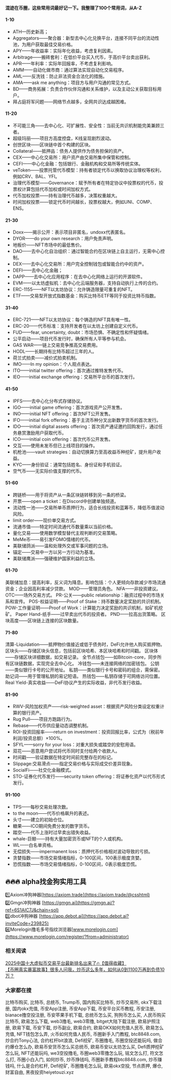 #### 混迹在币圈，这些常用词最好记一下。我整理了100个常用词，从A-Z

#### 1-10
- ATH—历史新高；
- Aggregators——聚合器：新型去中心化兑换平台，连接不同平台的流动性池，为用户获取最佳交易价格。
- APY——年收益率：实际年化收益，考虑复利因素。
- Arbitrage——搬砖套利：在低价平台买入代币，于高价平台卖出获利。
- APR——年利率：实际年回报率，不考虑复利影响。
- AMM——自动化做市商：通过算法实现自动化交易程序。
- AML——反洗钱：防止非法资金合法化的措施。
- AMA——ask me anything：项目方与用户沟通的常见方式。
- BD——商务拓展：负责合作伙伴沟通和关系维护，以及主动公关获取目标用户。
- 拜占庭将军问题——网络节点越多，全网共识达成越困难。

#### 11-20
- 不可能三角——去中心化、可扩展性、安全性：当前无共识机制能完美兼顾三者。
- 超级玛丽——项目方高度控盘，K线呈现剧烈波动。
- 创世区块——区块链中首个构建的区块。
- Collateral——抵押品：债务人提供作为债务担保的资产。
- CEX——中心化交易所：用户资产由交易所集中保管和控制。
- CEFI——中心化金融：包括银行、金融机构和交易所等传统实体。
- veToken——投票托管代币模型：持有者锁定代币以换取协议治理权等权利，例如CRV、BAL、YFI。
- 治理代币模型——Governance：赋予所有者在特定协议中投票权的代币，投票权计算包括代币加权或时间加权方式。
- 代币加权投票——持有治理代币越多，决策权重越大。
- 时间加权投票——锁定代币时间越长，投票权越大，例如UNI、COMP、ENS。

#### 21-30
- Doxx——揭示公开：表示项目非匿名，undoxx代表匿名。
- DYOR——do your own research：用户免责声明。
- 地板价——NFT市场中的最低售价。
- DAO——去中心化自治组织：通过智能合约在区块链上自主运行，无需中心控制。
- DEX——去中心化交易所：用户完全控制钱包或智能合约中的资产。
- DEFI——去中心化金融；
- DAPP——去中心化应用程序：在去中心化网络上运行的开源软件。
- EVM——以太坊虚拟机：去中心化云端服务器，支持自动执行上传的合约。
- ERC-1155——NFT以太坊协议：允许铸造限量可重复的NFT。
- ETF——交易型开放式指数基金：购买比特币ETF等同于投资比特币指数。

#### 31-40
- ERC-721——NFT以太坊协议：每个铸造的NFT具有唯一性。
- ERC-20——代币标准：支持开发者在以太坊上创建自定义代币。
- FUD——fear, uncertainty, doubt：市场恐惧、不确定性和怀疑情绪。
- 公平启动——项目代币发行时，确保所有人平等参与机会。
- GAS WAR——链上交易竞争推高交易费用。
- HODL——长期持有比特币超过三年的人。
- 荷兰式拍卖——减价式拍卖机制。
- IMO——In my opinion：个人观点表达。
- ITO——initial twitter offering：首次通过推特发售代币。
- IEO——initial exchange offering：交易所平台币的首次发行。

#### 41-50
- IPFS——去中心化分布式存储协议。
- IGO——initial game offering：首次游戏资产公开发售。
- INO——initial NFT offering：首次NFT公开发售。
- IFO——initial fork offering：基于主流币种分叉出新数字货币的首次发行。
- IDO——initial digital assets offering：首次资产通证邀约回购发行，通过任务悬赏激励用户获取代币。
- ICO——initial coin offering：首次代币公开发售。
- 交互——使用未发币但已上线项目的操作。
- 机枪池——vault strategies：自动切换算力至高收益币种挖矿，提升用户收益。
- KYC——身份验证：通常包括姓名、身份证和手机验证。
- 空气币——无实际价值支撑的代币。

#### 51-60
- 跨链桥——用于将资产从一条区块链转移到另一条的桥梁。
- 开票——open a ticket：在Discord中创建单独频道。
- 流动性一池——交易所单币质押行为，适合长线投资和蓝筹币，降低币值波动风险。
- limit order——现价单交易方式。
- 流通市值——特定时间流通代币数量乘以当前价格。
- 量化交易——使用数学模型替代主观判断的交易策略。
- MeMe币——易引发FOMO情绪的代币。
- 美联储鸽派——温和处理外交或军事问题的立场。
- 锚定——交易中一方以另一方行动为基准。
- 美联储鹰派——强硬维护国家利益的立场。

#### 61-70
美联储加息：提高利率，反义词为降息。影响包括：个人更倾向存款减少市场流通资金；企业因高利率减少贷款。
MOD——管理员角色。
NFA——非投资建议。
OTC——场外交易方式。
PR-公关——public relationship：融资过程中的市场关系和宣传。
POS-权益证明——Proof of Stake：持币数量决定奖励的共识机制。
POW-工作量证明——Proof of Work：计算能力决定奖励的共识机制，如矿机挖矿。
Paper Hand-纸手——过早卖出代币的投资者。
PND——拉高出货策略。
区块高度——区块链上连接的区块数量。

#### 71-80
清算-Liquidation——抵押物价值接近或低于债务时，DeFi允许他人购买抵押物。
区块头——存储区块头信息，包括前区块哈希、本区块哈希和时间戳。
区块体——存储区块详细数据，如交易记录。
全节点钱包——如Bitcoin-core，同步所有区块链数据，实现完全去中心化。
冷钱包——未连接网络的加密钱包。
公钥——类似银行卡号的公开地址。
私钥——类似银行卡号和密码的组合，需保密。
助记词——用于管理私钥的易记短语。
热钱包——私钥存储于可网络访问位置。
Real Yield-真实收益——DeFi协议产生的实际收益，非代币发行收益。

#### 81-90
- RWV-风险加权资产——risk-weighted asset：根据资产风险分类设定权重计算的银行资产。
- Rug Pull——项目方跑路行为。
- Rebase——代币供应量动态调整机制。
- ROI-投资回报率——return on investment：投资回报比率，公式为（税前年利润/投资总额）×100%。
- SFYL——sorry for your loss：对重大损失或踏空的安慰用语。
- 双花——恶意用户尝试将代币同时支付给两个收款人。
- 时间戳——验证数据在特定时间前完整存在的标记。
- Slippage:交易滑点——指定交易价格与实际成交价差异现象。
- SocialFi——社交化金融模式。
- STO-证券化代币发行——security token offering：将证券化资产以代币形式发行。

#### 91-100
- TPS——每秒交易处理次数。
- to the moon——代币价格飙升的表述。
- 头寸——建立的初始仓位。
- 糖果——ICO期间免费分发的数字货币。
- 踏空——代币上涨时过早卖出错失收益。
- whale-巨鲸——持有大量加密货币或NFT的个人或机构。
- WL——白名单资格。
- 无偿损失——impermanent loss：质押代币价格相对波动导致的亏损。
- 贪婪指数——市场交易情绪指标，0-100区间，100表示极度贪婪。
- 恐慌指数——市场交易情绪指标，0-100区间，0表示极度恐慌。

## 🔥🔥🔥 alpha找金狗实用工具
1️⃣Axiom冲狗神器[https://axiom.trade](https://axiom.trade/@csshtml)  
2️⃣Gmgn冲狗神器 [https://gmgn.ai](https://gmgn.ai/?ref=6S1AIC7J&chain=sol)  
3️⃣dbot冲狗神器 [https://app.debot.ai](https://app.debot.ai?inviteCode=239825)  
4️⃣Morelogin撸毛多号指纹浏览器[www.morelogin.com](https://www.morelogin.com/register/?from=administrator)  

### 相关阅读
[2025中国十大虚拟币交易平台最新排名出来了🔥【值得收藏】](https://btc8848.com/top-10-exchanges/)  
[【币圈真实暴富故事】很多人问我，炒币这么多年，如何从0到1100万再到负债10万？](https://heiyetouzi.xyz/biquanstory001/)  

### 大家都在搜
比特币购买, 比特币, 总统币, Trump币, 国内购买比特币, 炒币交易所, okx下载注册, 国内okx充值, 币安App注册, 币安App下载, 币安平台买币教程, 币安注册, bianace撸空投注册, 币安苹果手机下载, 总统币怎么买, 狗狗币怎么买, 人民币购买比特币, 欧易怎么下载, web3撸毛, web3零撸, bitget大陆下载注册, 欧易护照注册, 欧易下载, 币安下载, 炒币副业, 欧易合约, 欧易OKX如何充值人民币, 欧易怎么充值, NFT钱包怎么弄, 火币如何充值人民币, 币圈新手入门教程, btc8848.com, 炒合约Tony心法, 合约杠杆bit浪浪, Defi挖矿, 币圈撸毛, 币圈空投还能玩吗, 做合约爆仓怎么办, 欧易币安货币怎么买总统币, 欧易币安以太坊怎么买, Defi质押挖矿怎么玩, NFT还能玩吗, we3空投撸毛, 币圈web3零撸怎么玩, 铭文怎么打, 符文怎么打, 币圈小白入门, 如何炒币, 炒币挣钱吗, 币圈新手教程btc8848.com, 炒币赚钱吗, 什么是合约杠杆, Defi挖矿, 币圈撸毛怎么玩, 欧易okx空投, 节点质押, 爆仓, 财富自由, 黑夜投资heiyetouzi.xyz